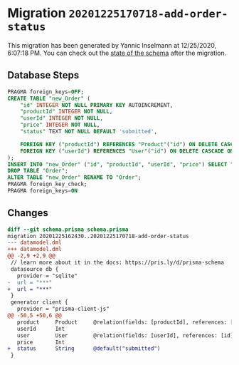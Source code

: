 # Migration `20201225170718-add-order-status`

This migration has been generated by Yannic Inselmann at 12/25/2020, 6:07:18 PM.
You can check out the [state of the schema](./schema.prisma) after the migration.

## Database Steps

```sql
PRAGMA foreign_keys=OFF;
CREATE TABLE "new_Order" (
    "id" INTEGER NOT NULL PRIMARY KEY AUTOINCREMENT,
    "productId" INTEGER NOT NULL,
    "userId" INTEGER NOT NULL,
    "price" INTEGER NOT NULL,
    "status" TEXT NOT NULL DEFAULT 'submitted',

    FOREIGN KEY ("productId") REFERENCES "Product"("id") ON DELETE CASCADE ON UPDATE CASCADE,
    FOREIGN KEY ("userId") REFERENCES "User"("id") ON DELETE CASCADE ON UPDATE CASCADE
);
INSERT INTO "new_Order" ("id", "productId", "userId", "price") SELECT "id", "productId", "userId", "price" FROM "Order";
DROP TABLE "Order";
ALTER TABLE "new_Order" RENAME TO "Order";
PRAGMA foreign_key_check;
PRAGMA foreign_keys=ON
```

## Changes

```diff
diff --git schema.prisma schema.prisma
migration 20201225162430..20201225170718-add-order-status
--- datamodel.dml
+++ datamodel.dml
@@ -2,9 +2,9 @@
 // learn more about it in the docs: https://pris.ly/d/prisma-schema
 datasource db {
   provider = "sqlite"
-  url = "***"
+  url = "***"
 }
 generator client {
   provider = "prisma-client-js"
@@ -50,5 +50,6 @@
   product     Product     @relation(fields: [productId], references: [id])
   userId      Int
   user        User        @relation(fields: [userId], references: [id])
   price       Int
+  status      String      @default("submitted")
 }
```


